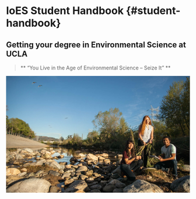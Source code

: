 # IoES Student Handbook {#student-handbook}
## Getting your degree in Environmental Science at UCLA

> ** &ldquo;You Live in the Age of Environmental Science – Seize It&rdquo; **

![UCLA IoES](assets/la-river.jpg)





